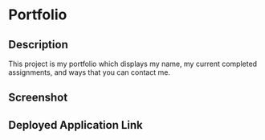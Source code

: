 # Portfolio

## Description

This project is my portfolio which displays my name, my current completed assignments, and ways that you can contact me.

## Screenshot

## Deployed Application Link
